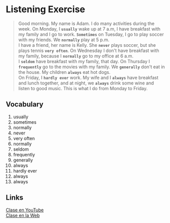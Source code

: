# Listening Exercise 

> Good morning. My name is Adam. I do many activities during the week. On Monday, I **`usually`** wake up at 7 a.m, I have breakfast with my family and I go to work. **`Sometimes`** on Tuesday, I go to play soccer with my friends. We **`normally`** play at 5 p.m.  
> I have a friend, her name is Kelly. She **`never`** plays soccer, but she plays tennis **`very often`**. On Wednesday I don't have breakfast with my family, because I **`normally`** go to my office at 6 a.m.   
> I **`seldom`** have breakfast with my family, that day. On Thursday I **`frequently`** go to the movies with my family. We **`generally`** don't eat in the house. My children **`always`** eat hot dogs.   
> On Friday, I **`hardly ever`** work. My wife and I **`always`** have breakfast and lunch together, and at night, we **`always`** drink some wine and listen to good music. This is what I do from Monday to Friday.   

## Vocabulary

1. usually 
2. sometimes    
3. normally    
4. never    
5. very often
6. normally
7. seldom
8. frequently
9. generally 
10. always 
11. hardly ever 
12. always 
13. always

## Links

[Clase en YouTube](https://www.youtube.com/watch?v=KAZ42QeMN4Q&list=PLgrNDDl9MxYmUmf19zPiljdg8FKIRmP78&index=22)  
[Clase en la Web](https://www.pacho8a.com/ingl%C3%A9s/curso-ingl%C3%A9s-desde-cero/lecci%C3%B3n-19/)